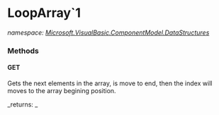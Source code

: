 ﻿
# LoopArray`1
_namespace: [Microsoft.VisualBasic.ComponentModel.DataStructures](N-Microsoft.VisualBasic.ComponentModel.DataStructures.md)_



### Methods

#### GET
Gets the next elements in the array, is move to end, then the index will moves to the array begining position.

_returns: _




